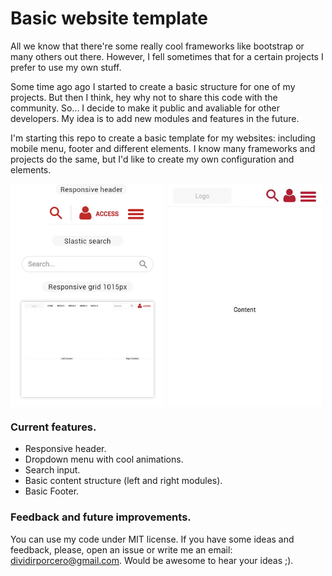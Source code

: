 # Basic website template

All we know that there're some really cool frameworks like bootstrap or many others out there. However, I fell sometimes that for a certain projects I prefer to use my own stuff. 

Some time ago ago I started to create a basic structure for one of my projects. But then I think, hey why not to share this code with the community. So... I decide to make it public and avaliable for other developers. My idea is to add new modules and features in the future.

I'm starting this repo to create  a basic template for my websites: including mobile menu, footer and different elements. I know many frameworks and projects do the same, but I'd like to create my own configuration and elements. 

<img align="center" width="49%" src="/static/images/previa.jpg">
<img align="center" width="49%" src="/static/images/mobile.gif">

### Current features.

- Responsive header.
- Dropdown menu with cool animations.
- Search input.
- Basic content structure (left and right modules).
- Basic Footer.

### Feedback and future improvements.
 
You can use my code under MIT license. If you have some ideas and feedback, please, open an issue or write me an email: dividirporcero@gmail.com. Would be awesome to hear your ideas ;).
